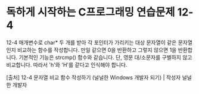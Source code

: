 # 독하게 시작하는 C프로그래밍 연습문제 12-4
12-4 매개변수로 char* 두 개를 받아 각 포인터가 가리키는 대상 문자열이 같은 문자열인지 비교하는 함수를 작성합니다. 만일 같으면 0을 반환하고 그렇지 않으면 1을 반환합니다. 기본적인 기능은 strcmp() 함수와 같습니다. 단, 영문 대/소문자를 구별하지 않고 비교합니다. 따라서 'h'와 'H'를 같다고 인식해야 합니다.


[출처] 12-4 문자열 비교 함수 작성하기 (널널한 Windows 개발자 되기) | 작성자 널널한 개발자